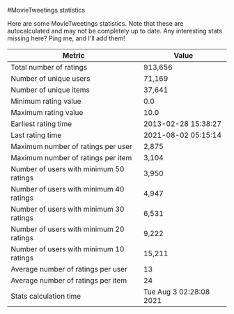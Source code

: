 #MovieTweetings statistics

Here are some MovieTweetings statistics. Note that these are autocalculated and may not be completely up to date. Any interesting stats missing here? Ping me, and I'll add them!

Metric | Value
--- | ---
Total number of ratings                 | 913,656
Number of unique users                  | 71,169
Number of unique items                  | 37,641
Minimum rating value                    | 0.0
Maximum rating value                    | 10.0
Earliest rating time                    | 2013-02-28 15:38:27
Last rating time                        | 2021-08-02 05:15:14
Maximum number of ratings per user      | 2,875
Maximum number of ratings per item      | 3,104
Number of users with minimum 50 ratings | 3,950
Number of users with minimum 40 ratings | 4,947
Number of users with minimum 30 ratings | 6,531
Number of users with minimum 20 ratings | 9,222
Number of users with minimum 10 ratings | 15,211
Average number of ratings per user      | 13
Average number of ratings per item      | 24
Stats calculation time                  | Tue Aug  3 02:28:08 2021

